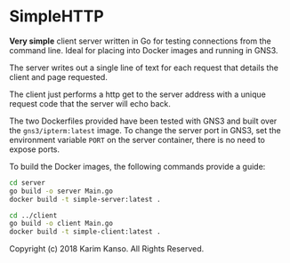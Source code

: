 # SimpleHTTP

**Very simple** client server written in Go for testing connections
from the command line. Ideal for placing into Docker images and
running in GNS3.

The server writes out a single line of text for each request that
details the client and page requested.

The client just performs a http get to the server address with a
unique request code that the server will echo back.

The two Dockerfiles provided have been tested with GNS3 and built over
the `gns3/ipterm:latest` image. To change the server port in GNS3, set
the environment variable `PORT` on the server container, there is no
need to expose ports.

To build the Docker images, the following commands provide a guide:
```bash
cd server
go build -o server Main.go
docker build -t simple-server:latest .

cd ../client
go build -o client Main.go
docker build -t simple-client:latest .
```

Copyright (c) 2018 Karim Kanso. All Rights Reserved.
